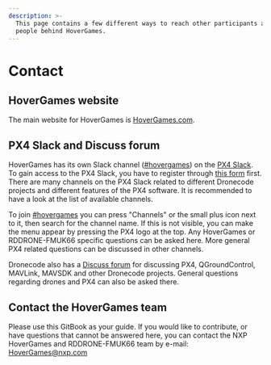 ```yaml
---
description: >-
  This page contains a few different ways to reach other participants and the
  people behind HoverGames.
---
```


# Contact

## HoverGames website

The main website for HoverGames is [HoverGames.com](https://www.HoverGames.com).

## PX4 Slack and Discuss forum

HoverGames has its own Slack channel \([\#hovergames](https://px4.slack.com/app_redirect?channel=hovergames)\) on the [PX4 Slack](https://px4.slack.com/). To gain access to the PX4 Slack, you have to register through [this form](https://slack.px4.io/) first. There are many channels on the PX4 Slack related to different Dronecode projects and different features of the PX4 software. It is recommended to have a look at the list of available channels. 

To join [\#hovergames](https://px4.slack.com/app_redirect?channel=hovergames) you can press "Channels" or the small plus icon next to it, then search for the channel name. If this is not visible, you can make the menu appear by pressing the PX4 logo at the top. Any HoverGames or RDDRONE-FMUK66 specific questions can be asked here. More general PX4 related questions can be discussed in other channels.

Dronecode also has a [Discuss forum](http://discuss.px4.io/) for discussing PX4, QGroundControl, MAVLink, MAVSDK and other Dronecode projects. General questions regarding drones and PX4 can also be asked there. 

## Contact the HoverGames team

Please use this GitBook as your guide. If you would like to contribute, or have questions that cannot be answered here, you can contact the NXP HoverGames and RDDRONE-FMUK66 team by e-mail: [HoverGames@nxp.com](mailto:hovergames@nxp.com)



